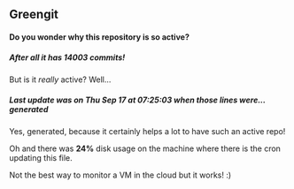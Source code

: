 ## Greengit

#### Do you wonder why this repository is so active?

##### After all it has 14003 commits!

But is it *really* active? Well...

##### Last update was on Thu Sep 17 at 07:25:03 when those lines were... generated

Yes, generated, because it certainly helps a lot to have such an active repo!

Oh and there was **24%** disk usage on the machine
where there is the cron updating this file.

Not the best way to monitor a VM in the cloud but it works! :)
